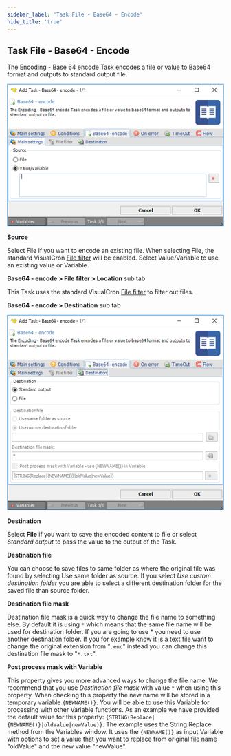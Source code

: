 ```yaml
---
sidebar_label: 'Task File - Base64 - Encode'
hide_title: 'true'
---
```


## Task File - Base64 - Encode

The Encoding - Base 64 encode Task encodes a file or value to Base64 format and outputs to standard output file.

![](../../../static/img/taskfilebase64encode.png)

**Source**

Select File if you want to encode an existing file. When selecting File, the standard VisualCron [File filter](job-tasks-file-filter) will be enabled. Select Value/Variable to use an existing value or Variable.
 
**Base64 - encode > File filter > Location** sub tab

This Task uses the standard VisualCron [File filter](job-tasks-file-filter) to filter out files.
 
**Base64 - encode > Destination** sub tab


![](../../../static/img/taskfilebase64encodedestination.png)

**Destination**

Select **File** if you want to save the encoded content to file or select *Standard output* to pass the value to the output of the Task.
 
**Destination file**

You can choose to save files to same folder as where the original file was found by selecting Use same folder as source. If you select *Use custom destination folder* you are able to select a different destination folder for the saved file than source folder.
 
**Destination file mask**

Destination file mask is a quick way to change the file name to something else. By default it is using `*` which means that the same file name will be used for destination folder. If you are going to use * you need to use another destination folder. If you for example know it is a text file want to change the original extension from "`.enc`" instead you can change this destination file mask to "`*.txt`".
 
**Post process mask with Variable**

This property gives you more advanced ways to change the file name. We recommend that you use *Destination file mask* with value `*` when using this property. When checking this property the new name will be stored in a temporary variable `{NEWNAME()}`. You will be able to use this Variable for processing with other Variable functions. As an example we have provided the default value for this property: `{STRING(Replace|{NEWNAME()}|oldValue|newValue)}`. The example uses the String.Replace method from the Variables window. It uses the `{NEWNAME()}` as input Variable with options to set a value that you want to replace from original file name "oldValue" and the new value "newValue".

